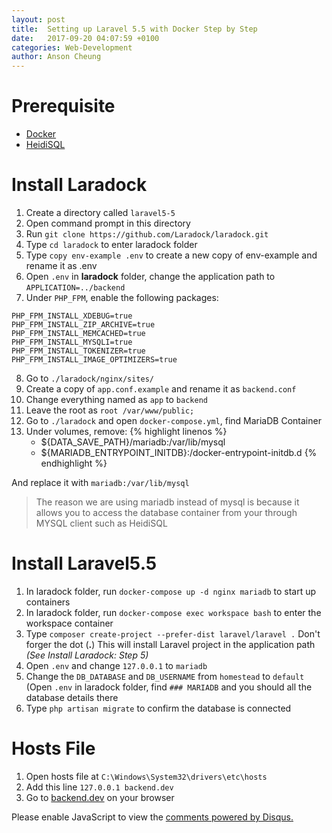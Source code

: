 ```yaml
---
layout: post
title:  Setting up Laravel 5.5 with Docker Step by Step
date:   2017-09-20 04:07:59 +0100
categories: Web-Development
author: Anson Cheung
---
```

# Prerequisite
- [Docker](https://www.docker.com/docker-windows)
- [HeidiSQL](https://www.heidisql.com/download.php)

	
# Install Laradock
1. Create a directory called `laravel5-5`
2. Open command prompt in this directory
3. Run `git clone https://github.com/Laradock/laradock.git`
4. Type `cd laradock` to enter laradock folder
5. Type `copy env-example .env` to create a new copy of env-example and rename it as .env
6. Open `.env` in **laradock** folder, change the application path to `APPLICATION=../backend`
7. Under `PHP_FPM`, enable the following packages:
```
PHP_FPM_INSTALL_XDEBUG=true
PHP_FPM_INSTALL_ZIP_ARCHIVE=true
PHP_FPM_INSTALL_MEMCACHED=true
PHP_FPM_INSTALL_MYSQLI=true
PHP_FPM_INSTALL_TOKENIZER=true
PHP_FPM_INSTALL_IMAGE_OPTIMIZERS=true
```
8. Go to `./laradock/nginx/sites/`
9. Create a copy of `app.conf.example` and rename it as `backend.conf`
10. Change everything named as `app` to `backend`
11. Leave the root as `root /var/www/public;`
12. Go to `./laradock` and open `docker-compose.yml`, find MariaDB Container
13. Under volumes, remove:
{% highlight linenos %}
	- ${DATA_SAVE_PATH}/mariadb:/var/lib/mysql
	- ${MARIADB_ENTRYPOINT_INITDB}:/docker-entrypoint-initdb.d
{% endhighlight %}

And replace it with `mariadb:/var/lib/mysql`

> The reason we are using mariadb instead of mysql is because it allows you to access the database container from your through MYSQL client such as HeidiSQL

# Install Laravel5.5
1. In laradock folder, run `docker-compose up -d nginx mariadb` to start up containers
2. In laradock folder, run `docker-compose exec workspace bash` to enter the workspace container
3. Type `composer create-project --prefer-dist laravel/laravel .` Don't forger the dot (**.**) This will install Laravel project in the application path *(See Install Laradock: Step 5)*
4. Open `.env` and change `127.0.0.1` to `mariadb`
5. Change the `DB_DATABASE` and `DB_USERNAME` from `homestead` to `default` (Open `.env` in laradock folder, find `### MARIADB` and you should all the database details there
6. Type `php artisan migrate` to confirm the database is connected


# Hosts File
1. Open hosts file at `C:\Windows\System32\drivers\etc\hosts`
2. Add this line `127.0.0.1 backend.dev`
6. Go to [backend.dev](http://backend.dev) on your browser

<div id="disqus_thread"></div>
<script>

/**
*  RECOMMENDED CONFIGURATION VARIABLES: EDIT AND UNCOMMENT THE SECTION BELOW TO INSERT DYNAMIC VALUES FROM YOUR PLATFORM OR CMS.
*  LEARN WHY DEFINING THESE VARIABLES IS IMPORTANT: https://disqus.com/admin/universalcode/#configuration-variables*/
/*
var disqus_config = function () {
this.page.url = window.location.href;  // Replace PAGE_URL with your page's canonical URL variable
this.page.identifier = 'setting-up-laravel-5.5-with-docker-step-by-step'; // Replace PAGE_IDENTIFIER with your page's unique identifier variable
};
*/
(function() { // DON'T EDIT BELOW THIS LINE
var d = document, s = d.createElement('script');
s.src = 'https://ansonc.disqus.com/embed.js';
s.setAttribute('data-timestamp', +new Date());
(d.head || d.body).appendChild(s);
})();
</script>
<noscript>Please enable JavaScript to view the <a href="https://disqus.com/?ref_noscript">comments powered by Disqus.</a></noscript>